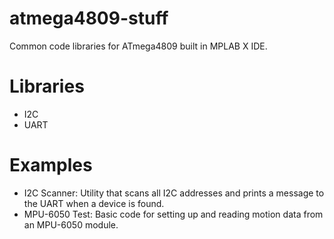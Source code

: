 # atmega4809-stuff
Common code libraries for ATmega4809 built in MPLAB X IDE.

# Libraries
- I2C
- UART

# Examples
- I2C Scanner: Utility that scans all I2C addresses and prints a message to the UART when a device is found.
- MPU-6050 Test: Basic code for setting up and reading motion data from an MPU-6050 module.
